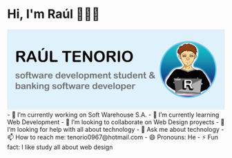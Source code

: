 # Hi, I'm Raúl 👋🧑‍💻
<img src="./github_banner.png" alt="Banner that says Raúl Tenorio - software development student & banking software developer alongside a cartoon illustration of Raúl">
- 🔭 I’m currently working on Soft Warehouse S.A.
- 🌱 I’m currently learning Web Development
- 👯 I’m looking to collaborate on Web Design proyects
- 🤔 I’m looking for help with all about technology
- 💬 Ask me about technology
- 📫 How to reach me: tenorio0967@hotmail.com
- 😄 Pronouns: He
- ⚡ Fun fact: I like study all about web design
